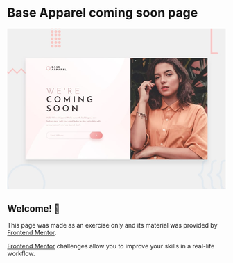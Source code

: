 # Base Apparel coming soon page

![Design preview for the Base Apparel coming soon page coding challenge](base-apparel-coming-soon-master/design/desktop-preview.jpg)

## Welcome! 👋

This page was made as an exercise only and its material was provided by [Frontend Mentor](https://www.frontendmentor.io).

[Frontend Mentor](https://www.frontendmentor.io) challenges allow you to improve your skills in a real-life workflow.
